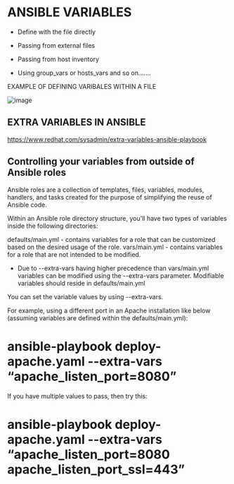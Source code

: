 # ANSIBLE VARIABLES
       
* Define with the file directly

* Passing from external files

* Passing from host inventory

* Using group_vars or hosts_vars and so on.......

EXAMPLE OF DEFINING VARIBALES WITHIN A FILE

![image](https://github.com/manishaverma89/myFirstAnsibleProject/assets/84954924/255e50d6-955e-4abd-85ac-7cbfab5f5e24)


## EXTRA VARIABLES IN ANSIBLE
https://www.redhat.com/sysadmin/extra-variables-ansible-playbook

## Controlling your variables from outside of Ansible roles
Ansible roles are a collection of templates, files, variables, modules, handlers, and tasks created for the purpose of simplifying the reuse of Ansible code.

Within an Ansible role directory structure, you'll have two types of variables inside the following directories:

defaults/main.yml - contains variables for a role that can be customized based on the desired usage of the role.
vars/main.yml - contains variables for a role that are not intended to be modified.
* Due to --extra-vars having higher precedence than vars/main.yml variables can be modified using the --extra-vars parameter. Modifiable variables should reside in defaults/main.yml

You can set the variable values by using --extra-vars.

For example, using a different port in an Apache installation like below (assuming variables are defined within the defaults/main.yml):

# ansible-playbook deploy-apache.yaml --extra-vars “apache_listen_port=8080”
If you have multiple values to pass, then try this:

# ansible-playbook deploy-apache.yaml --extra-vars “apache_listen_port=8080 apache_listen_port_ssl=443”
